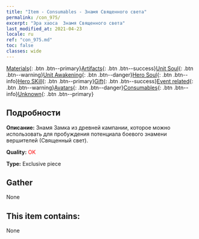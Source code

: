 ```yaml
---
title: "Item - Consumables - Знамя Священного света"
permalink: /con_975/
excerpt: "Эра хаоса  Знамя Священного света"
last_modified_at: 2021-04-23
locale: ru
ref: "con_975.md"
toc: false
classes: wide
---
```

 [Materials](/ItemsRU/){: .btn .btn--primary}[Artifacts](/ItemsRU/Artifacts/){: .btn .btn--success}[Unit Soul](/ItemsRU/UnitSoul/){: .btn .btn--warning}[Unit Awakening](/ItemsRU/UnitAwakening/){: .btn .btn--danger}[Hero Soul](/ItemsRU/HeroSoul/){: .btn .btn--info}[Hero SKill](/ItemsRU/HeroSkill/){: .btn .btn--primary}[Gift](/ItemsRU/Gift/){: .btn .btn--success}[Event related](/ItemsRU/Events/){: .btn .btn--warning}[Avatars](/ItemsRU/Avatars/){: .btn .btn--danger}[Consumables](/ItemsRU/Consumables/){: .btn .btn--info}[Unknown](/ItemsRU/Unknown/){: .btn .btn--primary}

## Подробности
 **Описание:** Знамя Замка из древней кампании, которое можно использовать для пробуждения потенциала боевого знамени вершителей (Священный свет).

 **Quality:** <span style="color: #FF0000">OK</span>

 **Type:** Exclusive piece

## Gather

  None

## This item contains:

  None

